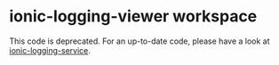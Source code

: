 # ionic-logging-viewer workspace

This code is deprecated. For an up-to-date code, please have a look at [ionic-logging-service](https://github.com/Ritzlgrmft/ionic-logging-service).
